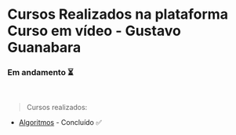 # Cursos Realizados na plataforma Curso em vídeo - Gustavo Guanabara

### Em andamento ⏳

</br>

> Cursos realizados:

- [Algoritmos](/algoritmos/) - Concluído ✅
